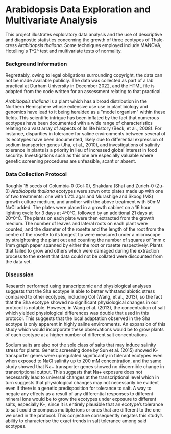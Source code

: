 # Arabidopsis Data Exploration and Multivariate Analysis

This project illustrates exploratory data analysis and the use of descriptive and diagnostic statistics concerning the growth of three ecotypes of Thale-cress *Arabidopsis thaliana*. Some techniques employed include MANOVA, Hotelling's T^2^ test and multivariate tests of normality.

### Background Information

Regrettably, owing to legal obligations surrounding copyright, the data can not be made available publicly. The data was collected as part of a lab practical at Durham University in December 2022, and the HTML file is adapted from the code written for an assessment relating to that practical.

*Arabidopsis thaliana* is a plant which has a broad distribution in the Northern Hemisphere whose extensive use use in plant biology and genomics have lead to it being heralded as a "model organism" within these fields. This scientific intrigue has been inflated by the fact that numerous ecotypes have been documented with a wide range of characteristics relating to a vast array of aspects of its life history (Beck, et al., 2008). For instance, disparities in tolerance for saline environments between several of its ecotypes have been documented, likely due to differential expression of sodium transporter genes (Jha, et al., 2010), and investigations of salinity tolerance in plants is a priority in lieu of increased global interest in food security. Investigations such as this one are especially valuable where genetic screening procedures are unfeasible, scant or absent.

### Data Collection Protocol
Roughly 15 seeds of Columbia-0 (Col-0), Shakdara (Sha) and Zurich-0 (Zu-0) *Arabidopsis thaliana* ecotypes were sown onto plates made up with one of two treatments: one with 1.2% agar and Murashige and Skoog (MS) growth culture medium, and another with the above treatment with 50mM NaCl added. The plates were placed in a growth cabinet on a 16 hour lighting cycle for 3 days at 4^0^C, followed by an additional 21 days at 20^0^C. The plants on each plate were then extracted from the growth medium. The number of leaves and lateral roots on each plant were counted, and the diameter of the rosette and the length of the root from the centre of the rosette to its longest tip were measured under a microscope by straightening the plant out and counting the number of squares of 1mm x 1mm graph paper spanned by either the root or rosette respectively. Plants that failed to grow and others which were damaged during the extraction process to the extent that data could not be collated were discounted from the data set.

### Discussion
Research performed using transcriptomic and physiological analyses suggests that the Sha ecotype is able to better withstand abiotic stress compared to other ecotypes, including Col (Wang, et al., 2013), so the fact that the Sha ecotype showed no significant physiological changes in our protocol is notable. However, in Wang et al. (2013), the concentration of salt which yielded physiological differences was double that used in this protocol. This suggests that the local adaptation observed in the Sha ecotype is only apparent in highly saline environments. An expansion of this study which would incorporate these observations would be to grow plants of each ecotype at a higher number of different salt concentrations.

Sodium salts are also not the sole class of salts that may induce salinity stress for plants. Genetic screening done by Sun et al. (2015) showed K+ transporter genes were upregulated significantly in tolerant ecotypes even when exposed to NaCl salinity up to 200 mM concentration, and the same study showed that Na+ transporter genes showed no discernible change in transcriptional output. This suggests that Na+ exposure does not necessarily lead to universal changes at the transcriptional level which in turn suggests that physiological changes may not necessarily be evident even if there is a genetic predisposition for tolerance to salt. A way to negate any effects as a result of any differential responses to different mineral ions would be to grow the ecotypes under exposure to different salts, especially K+, since it is entirely plausible that an ecotype’s tolerance to salt could encompass multiple ions or ones that are different to the one we used in the protocol. This conjecture consequently negates this study’s ability to characterise the exact trends in salt tolerance among said ecotypes.

